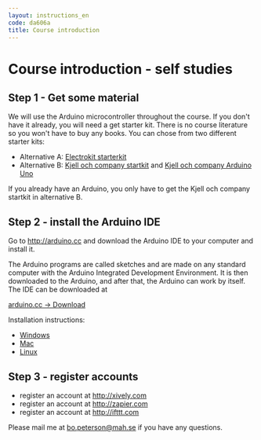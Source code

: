 ```yaml
---
layout: instructions_en
code: da606a
title: Course introduction
---
```


# Course introduction - self studies


## Step 1 - Get some material

We will use the Arduino microcontroller throughout the course. If you don't have it already, you will need a get starter kit. There is no course literature so you won't have to buy any books. You can chose from two different starter kits:

- Alternative A:  [Electrokit starterkit](http://www.electrokit.com/mah-starterkit-for-arduino-rev-3.49175) 
- Alternative B:  [Kjell och company startkit](http://www.kjell.com/sortiment/el/elektronik/mikrokontroller/arduino/start-kit-for-arduino-p87966#ProductDetailedInformation) and [Kjell och company Arduino Uno](http://www.kjell.com/sortiment/el/elektronik/mikrokontroller/arduino/arduino-uno-rev3-p87860)

If you already have an Arduino, you only have to get the Kjell och company startkit in alternative B. 

## Step 2 - install the Arduino IDE

Go to http://arduino.cc and download the Arduino IDE to your computer and install it. 

The Arduino programs are called sketches and are made on any standard computer with the Arduino Integrated Development Environment. It is then downloaded to the Arduino, and after that, the Arduino can work by itself. The IDE can be downloaded at

[arduino.cc -> Download](http://arduino.cc/en/Main/Software#toc2)

Installation instructions:

- [Windows](http://arduino.cc/en/Guide/Windows)
- [Mac](http://arduino.cc/en/Guide/MacOSX)
- [Linux](http://playground.arduino.cc/Learning/Linux)

## Step 3 - register accounts

- register an account at <http://xively.com>
- register an account at <http://zapier.com>
- register an account at <http://ifttt.com>

Please mail me at bo.peterson@mah.se if you have any questions.
